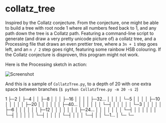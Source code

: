# collatz\_tree
Inspired by the Collatz conjecture. From the conjecture, one might be able to build a tree with root node 1 where all numbers feed back to 1, and any path down the tree is a Collatz path. Featuring a command-line script to generate (and draw a very pretty unicode picture of) a collatz tree, and a Processing file that draws an even prettier tree, where a `3n + 1` step goes left, and an `n / 2` step goes right, featuring some rainbow HSB colouring. If the Collatz conjecture is disproven, this program might not work.

Here is the Processing sketch in action:

![Screenshot](https://github.com/elterminad0r/collatz_tree/blob/screenshot.png)

And this is a sample of `CollatzTree.py`, to a depth of 20 with one extra space between branches (`$ python CollatzTree.py -m 20 -s 2`)

1
├─2
│ ├─4
│ │ ├─8
│ │ │ ├─16
│ │ │ │ ├─32...
│ │ │ │ └─5
│ │ │ │   ├─10
│ │ │ │   │ ├─20
│ │ │ │   │ │ ├─40...
│ │ │ │   │ │ └─┤
│ │ │ │   │ └─3
│ │ │ │   │   ├─6
│ │ │ │   │   │ ├─12
│ │ │ │   │   │ │ ├─24...
│ │ │ │   │   │ │ └─┤
│ │ │ │   │   │ └─┤
│ │ │ │   │   └─┤
│ │ │ │   └─┤
│ │ │ └─┤
│ │ └─1...
│ └─
└─
